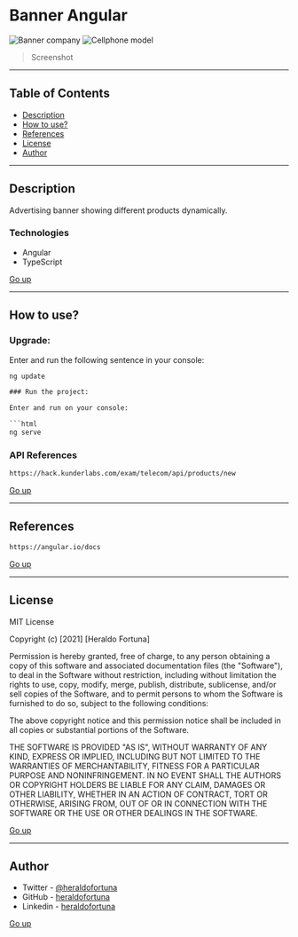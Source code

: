 # Banner Angular

![Banner company](https://github.com/heraldofortuna/prueba-kunder-angular/blob/main/src/assets/template-1.PNG?raw=true)
![Cellphone model](https://github.com/heraldofortuna/prueba-kunder-angular/blob/main/src/assets/template-2.PNG?raw=true)

> Screenshot

---

## Table of Contents

- [Description](#description)
- [How to use?](#how-to-use)
- [References](#references)
- [License](#license)
- [Author](#author)

---

## Description

Advertising banner showing different products dynamically.

### Technologies

- Angular
- TypeScript

[Go up](#banner-angular)

---

## How to use?

### Upgrade:

Enter and run the following sentence in your console:

```html
ng update

### Run the project:

Enter and run on your console:

```html
ng serve
```

### API References

```html
https://hack.kunderlabs.com/exam/telecom/api/products/new
```

[Go up](#banner-angular)

---

## References

```html
https://angular.io/docs
```

[Go up](#banner-angular)

---

## License

MIT License

Copyright (c) [2021] [Heraldo Fortuna]

Permission is hereby granted, free of charge, to any person obtaining a copy
of this software and associated documentation files (the "Software"), to deal
in the Software without restriction, including without limitation the rights
to use, copy, modify, merge, publish, distribute, sublicense, and/or sell
copies of the Software, and to permit persons to whom the Software is
furnished to do so, subject to the following conditions:

The above copyright notice and this permission notice shall be included in all
copies or substantial portions of the Software.

THE SOFTWARE IS PROVIDED "AS IS", WITHOUT WARRANTY OF ANY KIND, EXPRESS OR
IMPLIED, INCLUDING BUT NOT LIMITED TO THE WARRANTIES OF MERCHANTABILITY,
FITNESS FOR A PARTICULAR PURPOSE AND NONINFRINGEMENT. IN NO EVENT SHALL THE
AUTHORS OR COPYRIGHT HOLDERS BE LIABLE FOR ANY CLAIM, DAMAGES OR OTHER
LIABILITY, WHETHER IN AN ACTION OF CONTRACT, TORT OR OTHERWISE, ARISING FROM,
OUT OF OR IN CONNECTION WITH THE SOFTWARE OR THE USE OR OTHER DEALINGS IN THE
SOFTWARE.

[Go up](#banner-angular)

---

## Author

- Twitter - [@heraldofortuna](https://twitter.com/heraldofortuna)
- GitHub - [heraldofortuna](https://github.com/heraldofortuna)
- Linkedin - [heraldofortuna](https://www.linkedin.com/in/heraldo-fortuna/)

[Go up](#pokedex-react)
